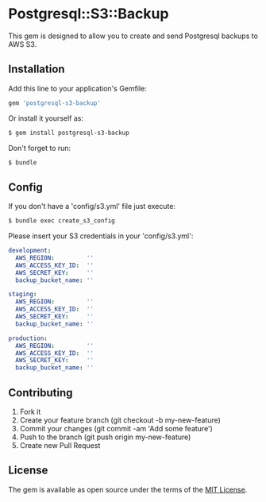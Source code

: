 # Postgresql::S3::Backup
This gem is designed to allow you to create and send Postgresql backups to AWS S3.

## Installation
Add this line to your application's Gemfile:

```ruby
gem 'postgresql-s3-backup'
```

Or install it yourself as:
```bash
$ gem install postgresql-s3-backup
```

Don't forget to run:
```bash
$ bundle
```

## Config
If you don't have a 'config/s3.yml' file just execute:
```bash
$ bundle exec create_s3_config
```

Please insert your S3 credentials in your 'config/s3.yml':
```yaml
development:
  AWS_REGION:         ''
  AWS_ACCESS_KEY_ID:  ''
  AWS_SECRET_KEY:     ''
  backup_bucket_name: ''

staging:
  AWS_REGION:         ''
  AWS_ACCESS_KEY_ID:  ''
  AWS_SECRET_KEY:     ''
  backup_bucket_name: ''

production:
  AWS_REGION:         ''
  AWS_ACCESS_KEY_ID:  ''
  AWS_SECRET_KEY:     ''
  backup_bucket_name: ''
```

## Contributing
1. Fork it
2. Create your feature branch (git checkout -b my-new-feature)
3. Commit your changes (git commit -am 'Add some feature')
4. Push to the branch (git push origin my-new-feature)
5. Create new Pull Request

## License
The gem is available as open source under the terms of the [MIT License](http://opensource.org/licenses/MIT).
